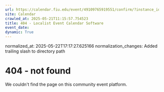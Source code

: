 ```yaml
---
url: https://calendar.fiu.edu/event/49109765919551/confirm/?instance_id=49109765960537&return=https%3A%2F%2Fcalendar.fiu.edu%2Fcalendar%3Fevent_types%255B%255D%3D37290279036119
site: Calendar
crawled_at: 2025-05-21T11:15:57.754523
title: 404 - Localist Event Calendar Software
event_date: 
dynamic: True
---
```

normalized_at: 2025-05-22T17:17:27.625166
normalization_changes: Added trailing slash to directory path

# 404 - not found
We couldn't find the page on this community event platform.
